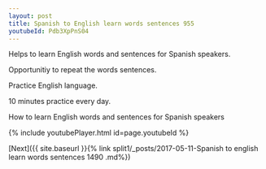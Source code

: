 ```yaml
---
layout: post
title: Spanish to English learn words sentences 955 
youtubeId: Pdb3XpPnS04
---
```

 
 
Helps to learn English words and sentences for Spanish speakers.

Opportunitiy to repeat the words sentences. 

Practice English language. 
 
10 minutes practice every day. 
 
How to learn English words and sentences for Spanish speakers 
 
{% include youtubePlayer.html id=page.youtubeId %}
 
 
[Next]({{ site.baseurl }}{% link  split1/_posts/2017-05-11-Spanish to english learn words sentences 1490 .md%})
 
